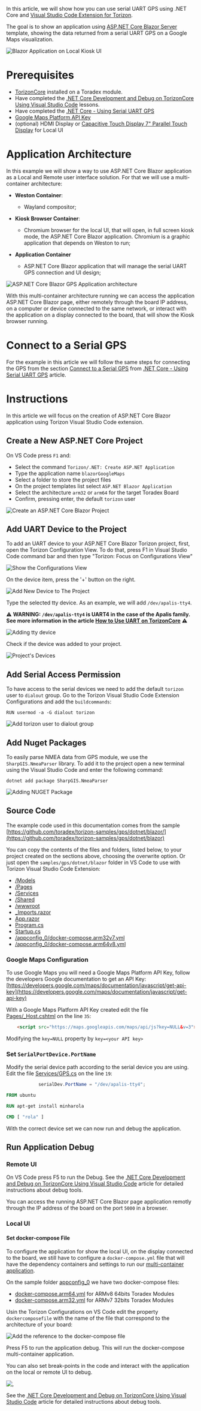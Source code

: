 In this article, we will show how you can use serial UART GPS using .NET Core and [Visual Studio Code Extension for Torizon](https://developer.toradex.com/knowledge-base/visual-studio-code-development-extension-pythonnet-core).

The goal is to show an application using [ASP.NET Core Blazor Server](https://docs.microsoft.com/aspnet/core/blazor/get-started?view=aspnetcore-3.1&tabs=visual-studio-code) template, showing the data returned from a serial UART GPS on a Google Maps visualization.

![Blazor Application on Local Kiosk UI](https://docs.toradex.com/107682-img_20200519_235158039.jpg?w=500)

# Prerequisites #

- [TorizonCore](https://developer.toradex.com/software/torizon) installed on a Toradex module.
- Have completed the [.NET Core Development and Debug on TorizonCore Using Visual Studio Code](https://developer.toradex.com/knowledge-base/net-core-development-and-debug-on-torizoncore-using-visual-studio-code) lessons.
- Have completed the [.NET Core - Using Serial UART GPS](https://developer.toradex.com/knowledge-base/net-core-using-serial-uart-gps)
- [Google Maps Platform API Key](https://developers.google.com/maps/documentation/javascript/get-api-key)
- (optional) HDMI Display or [Capacitive Touch Display 7" Parallel Touch Display](https://www.toradex.com/pt-br/accessories/capacitive-touch-display-7-inch-parallel) for Local UI

# Application Architecture #

In this example we will show a way to use ASP.NET Core Blazor application as a Local and Remote user interface solution. For that we will use a multi-container architecture:

- **Weston Container**:
	- Wayland compositor;

- **Kiosk Browser Container**:
	- Chromium browser for the local UI, that will open, in full screen kiosk mode, the ASP.NET Core Blazor application. Chromium is a graphic application that depends on Weston to run;

- **Application Container**
	- ASP.NET Core Blazor application that will manage the serial UART GPS connection and UI design;

![ASP.NET Core Blazor GPS Application architecture](https://docs.toradex.com/107678-blazordiagramcomplete.png?w=550)

With this multi-container architecture running we can access the application ASP.NET Core Blazor page, either remotely through the board IP address, on a computer or device connected to the same network, or interact with the application on a display connected to the board, that will show the Kiosk browser running.

# Connect to a Serial GPS #

For the example in this article we will follow the same steps for connecting the GPS from the section [Connect to a Serial GPS](https://developer.toradex.com/knowledge-base/net-core-using-serial-uart-gps#Connect_to_a_Serial_GPS) from [.NET Core - Using Serial UART GPS](https://developer.toradex.com/knowledge-base/net-core-using-serial-uart-gps) article.

# Instructions #

In this article we will focus on the creation of
ASP.NET Core Blazor application using Torizon Visual Studio Code extension.

## Create a New ASP.NET Core Project ##

On VS Code press `F1` and: 

- Select the command `Torizon/.NET: Create ASP.NET Application`
- Type the application name `blazorGoogleMaps`
- Select a folder to store the project files
- On the project templates list select `ASP.NET Blazor Application`
- Select the architecture `arm32` or `arm64` for the target Toradex Board
- Confirm, pressing enter, the default `torizon` user

![Create an ASP.NET Core Blazor Project](https://docs.toradex.com/107668-8jtu6vighp.gif)

## Add UART Device to the Project ##

To add an UART device to your ASP.NET Core Blazor Torizon project, first, open the Torizon Configuration View. To do that, press F1 in Visual Studio Code command bar and then type "Torizon: Focus on Configurations View"

![Show the Configurations View](https://docs.toradex.com/107389-103486-vscode-cmd-bar-configuration.jpeg)

On the device item, press the '+' button on the right.

![Add New Device to The Project](https://docs.toradex.com/107574-vscodeadddevice.png?w=500)

Type the selected tty device. As an example, we will add `/dev/apalis-tty4`.

⚠️ **WARNING: `/dev/apalis-tty4` is UART4 in the case of the Apalis family. See more information in the article [How to Use UART on TorizonCore](https://developer.toradex.com/knowledge-base/uart-torizoncore)** ⚠️

![Adding tty device](https://docs.toradex.com/107575-vscodeadddevtty.png?w=500)

Check if the device was added to your project.

![Project's Devices](https://docs.toradex.com/107576-vscodedevttyadded.png?w=500)

## Add Serial Access Permission ##

To have access to the serial devices we need to add the default `torizon` user to `dialout` group. Go to the Torizon Visual Studio Code Extension Configurations and add the `buildcommands`:

```
RUN usermod -a -G dialout torizon 
```

![Add torizon user to dialout group](https://docs.toradex.com/107655-6mo2wp0rmu.gif)

## Add Nuget Packages ##

To easily parse NMEA data from GPS module, we use the `SharpGIS.NmeaParser` library. To add it to the project open a new terminal using the Visual Studio Code and enter the following command:

```
dotnet add package SharpGIS.NmeaParser
```

![Adding NUGET Package](https://docs.toradex.com/107578-prg2proqkb.gif)

## Source Code ##

The example code used in this documentation comes from the sample [https://github.com/toradex/torizon-samples/gps/dotnet/blazor/](https://github.com/toradex/torizon-samples/gps/dotnet/blazor)

You can copy the contents of the files and folders, listed below, to your project created on the sections above, choosing the overwrite option. Or just open the `samples/gps/dotnet/blazor` folder in VS Code to use with Torizon Visual Studio Code Extension:

- [/Models](https://github.com/toradex/torizon-samples/gps/dotnet/blazor/Models)
- [/Pages](https://github.com/toradex/torizon-samples/gps/dotnet/blazor/Pages)
- [/Services](https://github.com/toradex/torizon-samples/gps/dotnet/blazor/Services)
- [/Shared](https://github.com/toradex/torizon-samples/gps/dotnet/blazor/Shared)
- [/wwwroot](https://github.com/toradex/torizon-samples/gps/dotnet/blazor/wwwroot)
- [_Imports.razor](https://github.com/toradex/torizon-samples/gps/dotnet/blazor/_Imports.razor)
- [App.razor](https://github.com/toradex/torizon-samples/gps/dotnet/blazor/App.razor)
- [Program.cs](https://github.com/toradex/torizon-samples/gps/dotnet/blazor/Program.cs)
- [Startup.cs](https://github.com/toradex/torizon-samples/gps/dotnet/blazor/Startup.cs)
- [/appconfig_0/docker-compose.arm32v7.yml](https://github.com/toradex/torizon-samples/gps/dotnet/blazor/appconfig_0/docker-compose.arm32v7.yml)
- [/appconfig_0/docker-compose.arm64v8.yml](https://github.com/toradex/torizon-samples/gps/dotnet/blazor/appconfig_0/docker-compose.arm64v8.yml)

### Google Maps Configuration ###

To use Google Maps you will need a Google Maps Platform API Key, follow the developers Google documentation to get an API Key: [https://developers.google.com/maps/documentation/javascript/get-api-key](https://developers.google.com/maps/documentation/javascript/get-api-key)

With a Google Maps Platform API Key created edit the file [Pages/_Host.cshtml](https://github.com/toradex/torizon-samples/gps/dotnet/blazor/Pages/_Host.cshtml#L35) on the line `35`:

```html
    <script src="https://maps.googleapis.com/maps/api/js?key=NULL&v=3"></script>
```

Modifying the `key=NULL` property by `key=<your API key>`


### Set `SerialPortDevice.PortName` ###

Modify the serial device path according to the serial device you are using. Edit the file [Services/GPS.cs](https://github.com/toradex/torizon-samples/gps/dotnet/blazor/Services/GPS.cs#L19) on the line `19`:

```csharp
            serialDev.PortName = "/dev/apalis-tty4";
```

```dockerfile
FROM ubuntu

RUN apt-get install minharola

CMD [ "rola" ]

```

With the correct device set we can now run and debug the application. 

## Run Application Debug  ##

### Remote UI ###

On VS Code press F5 to run the Debug. See the [.NET Core Development and Debug on TorizonCore Using Visual Studio Code](https://developer.toradex.com/knowledge-base/net-core-development-and-debug-on-torizoncore-using-visual-studio-code) article for detailed instructions about debug tools.

You can access the running ASP.NET Core Blazor page application remotly through the IP address of the board on the port `5000` in a browser. 

### Local UI ###

#### Set docker-compose File ####

To configure the application for show the local UI, on the display connected to the board, we still have to configure a `docker-compose.yml` file that will have the dependency containers and  settings to run our [multi-container application](#Application-Architecture). 

On the sample folder [appconfig_0](https://github.com/toradex/torizon-samples/gps/dotnet/blazor/appconfig_0) we have two docker-compose files:

- [docker-compose.arm64.yml](https://github.com/toradex/torizon-samples/gps/dotnet/blazor/appconfig_0/docker-compose.arm64.yml) for ARMv8 64bits Toradex Modules
- [docker-compose.arm32.yml](https://github.com/toradex/torizon-samples/gps/dotnet/blazor/appconfig_0/docker-compose.arm32.yml) for ARMv7 32bits Toradex Modules

Usin the Torizon Configurations on VS Code edit the property `dockercomposefile` with the name of the file that correspond to the architecture of your board:

![Add the reference to the docker-compose file](https://docs.toradex.com/107680-ix7pubp259.gif)

Press F5 to run the application debug. This will run the docker-compose multi-container application.

You can also set break-points in the code and interact with the application on the local or remote UI to debug.

![,](https://docs.toradex.com/107681-blazor-remote-debug-torizon.gif)

See the [.NET Core Development and Debug on TorizonCore Using Visual Studio Code](https://developer.toradex.com/knowledge-base/net-core-development-and-debug-on-torizoncore-using-visual-studio-code) article for detailed instructions about debug tools.
